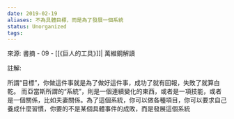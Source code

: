 ```yaml
---
date: 2019-02-19
aliases: 不為具體目標，而是為了發展一個系統
status: Unorganized
tags: 
---
```


來源: 書摘 - 09 - [[《巨人的工具》]]| 萬維鋼解讀

註解: 

所謂“目標”，你做這件事就是為了做好這件事，成功了就有回報，失敗了就算白乾。
而亞當斯所謂的“系統”，則是一個連續變化的東西，或者是一項技能，或者是一個關係，比如夫妻關係。為了這個系統，你可以做各種項目，你可以要求自己養成什麼習慣，你要的不是某個具體事件的成敗，而是發展這個系統